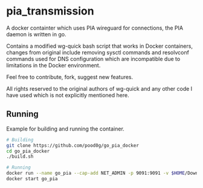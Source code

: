 # pia_transmission

A docker containter which uses PIA wireguard for connections, the PIA daemon is written in go.

Contains a modified wg-quick bash script that works in Docker containers, changes from original include removing sysctl commands and resolvconf commands used for DNS configuration which are incompatible due to limitations in the Docker environment.

Feel free to contribute, fork, suggest new features.

All rights reserved to the original authors of wg-quick and any other code I have used which is not explicitly mentioned here.

## Running

Example for building and running the container.

```sh
# Building
git clone https://github.com/pood0g/go_pia_docker
cd go_pia_docker
./build.sh

# Running
docker run --name go_pia --cap-add NET_ADMIN -p 9091:9091 -v $HOME/Downloads:/downloads -it go_pia
docker start go_pia
```

